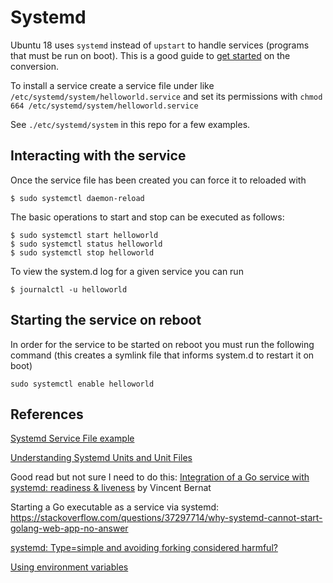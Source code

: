 # Systemd
Ubuntu 18 uses `systemd` instead of `upstart` to handle services (programs that must be run on boot). This is a good guide to [get started](https://wiki.ubuntu.com/SystemdForUpstartUsers) on the conversion. 

To install a service create a service file under like `/etc/systemd/system/helloworld.service`
and set its permissions with `chmod 664 /etc/systemd/system/helloworld.service`

See `./etc/systemd/system` in this repo for a few examples.


## Interacting with the service
Once the service file has been created you can force it to reloaded with 

```
$ sudo systemctl daemon-reload
```

The basic operations to start and stop can be executed as follows:

```
$ sudo systemctl start helloworld
$ sudo systemctl status helloworld
$ sudo systemctl stop helloworld
```

To view the system.d log for a given service you can run

```
$ journalctl -u helloworld 
```


## Starting the service on reboot
In order for the service to be started on reboot you must run the following command (this creates a symlink file that informs system.d to restart it on boot)

```
sudo systemctl enable helloworld
```


## References
[Systemd Service File example](https://www.shellhacks.com/systemd-service-file-example/)

[Understanding Systemd Units and Unit Files](https://www.digitalocean.com/community/tutorials/understanding-systemd-units-and-unit-files)

Good read but not sure I need to do this: [Integration of a Go service with systemd: readiness & liveness](https://vincent.bernat.ch/en/blog/2017-systemd-golang) by Vincent Bernat 

Starting a Go executable as a service via systemd: https://stackoverflow.com/questions/37297714/why-systemd-cannot-start-golang-web-app-no-answer

[systemd: Type=simple and avoiding forking considered harmful?](https://www.lucas-nussbaum.net/blog/?p=877)

[Using environment variables](https://coreos.com/os/docs/latest/using-environment-variables-in-systemd-units.html)